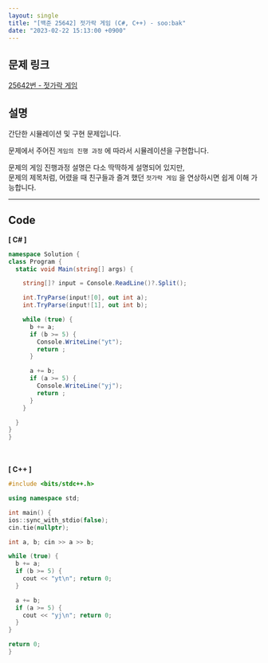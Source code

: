 ```yaml
---
layout: single
title: "[백준 25642] 젓가락 게임 (C#, C++) - soo:bak"
date: "2023-02-22 15:13:00 +0900"
---
```


## 문제 링크
  [25642번 - 젓가락 게임](https://www.acmicpc.net/problem/25642)

## 설명
  간단한 시뮬레이션 및 구현 문제입니다. <br>

  문제에서 주어진 `게임의 진행 과정` 에 따라서 시뮬레이션을 구현합니다.<br>

  문제의 게임 진행과정 설명은 다소 딱딱하게 설명되어 있지만, <br>
  문제의 제목처럼, 어렸을 때 친구들과 즐겨 했던 `젓가락 게임` 을 연상하시면 쉽게 이해 가능합니다.
  <br>

- - -

## Code
<b>[ C# ] </b>
<br>

  ```c#
namespace Solution {
  class Program {
    static void Main(string[] args) {

      string[]? input = Console.ReadLine()?.Split();

      int.TryParse(input![0], out int a);
      int.TryParse(input![1], out int b);

      while (true) {
        b += a;
        if (b >= 5) {
          Console.WriteLine("yt");
          return ;
        }

        a += b;
        if (a >= 5) {
          Console.WriteLine("yj");
          return ;
        }
      }

    }
  }
}
  ```
<br><br>
<b>[ C++ ] </b>
<br>

  ```c++
#include <bits/stdc++.h>

using namespace std;

int main() {
  ios::sync_with_stdio(false);
  cin.tie(nullptr);

  int a, b; cin >> a >> b;

  while (true) {
    b += a;
    if (b >= 5) {
      cout << "yt\n"; return 0;
    }

    a += b;
    if (a >= 5) {
      cout << "yj\n"; return 0;
    }
  }

  return 0;
}
  ```
